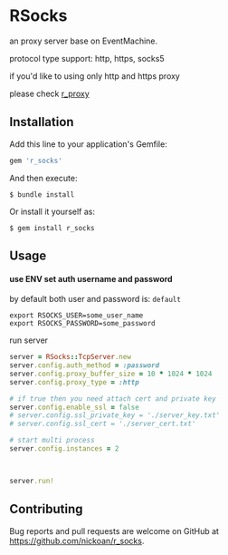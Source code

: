 # RSocks

an proxy server base on EventMachine.

protocol type support: http, https, socks5

if you'd like to using only http and https proxy

please check [r_proxy](https://github.com/nickoan/r_proxy)

## Installation

Add this line to your application's Gemfile:

```ruby
gem 'r_socks'
```

And then execute:

    $ bundle install

Or install it yourself as:

    $ gem install r_socks

## Usage

#### use ENV set auth username and password

by default both user and password is: `default`

```
export RSOCKS_USER=some_user_name
export RSOCKS_PASSWORD=some_password
```


run server

```ruby
server = RSocks::TcpServer.new
server.config.auth_method = :password
server.config.proxy_buffer_size = 10 * 1024 * 1024
server.config.proxy_type = :http

# if true then you need attach cert and private key
server.config.enable_ssl = false
# server.config.ssl_private_key = './server_key.txt'
# server.config.ssl_cert = './server_cert.txt'

# start multi process
server.config.instances = 2



server.run!
```

## Contributing

Bug reports and pull requests are welcome on GitHub at https://github.com/nickoan/r_socks.

